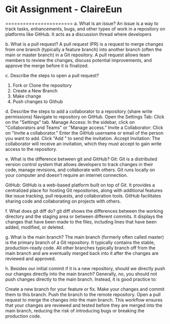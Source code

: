 # Git Assignment - ClaireEun
=======================
a. What is an issue?
An issue is a way to track tasks, enhancements, bugs, and other types of work in a repository on platforms like GitHub. It acts as a discussion thread where developers 

b. What is a pull request?
A pull request (PR) is a request to merge changes from one branch (typically a feature branch) into another branch (often the main or master branch) in a Git repository. A pull request allows team members to review the changes, discuss potential improvements, and approve the merge before it is finalized.

c. Describe the steps to open a pull request?
1. Fork or Clone the repository 
2. Create a New Branch
3. Make change
4. Push changes to Github

d. Describe the steps to add a collaborator to a repository (share write permissions)
Navigate to repository on GitHub.
Open the Settings Tab: Click on the "Settings" tab.
Manage Access: In the sidebar, click on "Collaborators and Teams" or "Manage access."
Invite a Collaborator:
Click on "Invite a collaborator."
Enter the GitHub username or email of the person you want to add.
Click "Add <username>" to send the invitation.
Accept Invitation: The collaborator will receive an invitation, which they must accept to gain write access to the repository.

e. What is the difference between git and GitHub?
Git: Git is a distributed version control system that allows developers to track changes in their code, manage revisions, and collaborate with others. Git runs locally on your computer and doesn't require an internet connection.

GitHub: GitHub is a web-based platform built on top of Git. It provides a centralized place for hosting Git repositories, along with additional features like issue tracking, pull requests, and collaboration tools. GitHub facilitates sharing code and collaborating on projects with others.

f. What does git diff do?
git diff shows the differences between the working directory and the staging area or between different commits. It displays the changes that have been made to the files, including lines that have been added, modified, or deleted.

g. What is the main branch?
The main branch (formerly often called master) is the primary branch of a Git repository. It typically contains the stable, production-ready code. All other branches typically branch off from the main branch and are eventually merged back into it after the changes are reviewed and approved.

h. Besides our initial commit if it is a new repository, should we directly push our changes directly into the main branch?
Generally, no, you should not push changes directly to the main branch. Instead, it is good practice to:

Create a new branch for your feature or fix.
Make your changes and commit them to this branch.
Push the branch to the remote repository.
Open a pull request to merge the changes into the main branch.
This workflow ensures that your changes are reviewed and tested before they are merged into the main branch, reducing the risk of introducing bugs or breaking the production code.